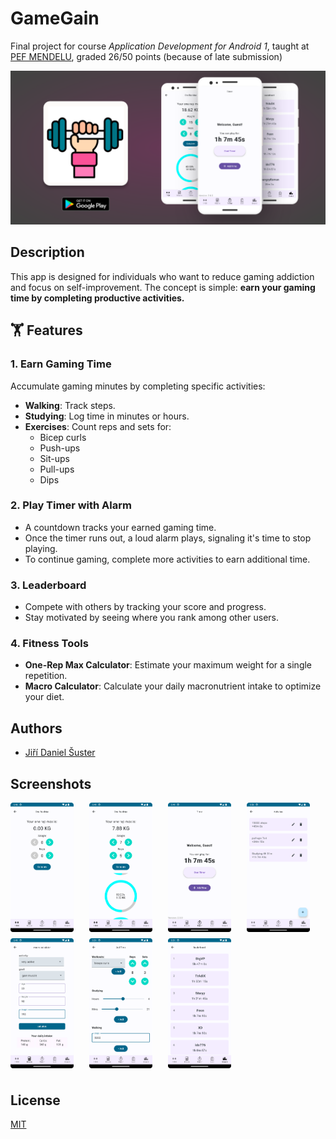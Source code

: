 
# GameGain
Final project for course *Application Development for Android 1*, taught at [PEF MENDELU](https://pef.mendelu.cz/), graded 26/50 points (because of late submission)

![hotpot](store_assets/graphics_hotpot.png)
## Description
This app is designed for individuals who want to reduce gaming addiction and focus on self-improvement. The concept is simple: **earn your gaming time by completing productive activities.**

## 🏋️ Features  

### 1. Earn Gaming Time  
Accumulate gaming minutes by completing specific activities:  
- **Walking**: Track steps.  
- **Studying**: Log time in minutes or hours.  
- **Exercises**: Count reps and sets for:  
  - Bicep curls  
  - Push-ups  
  - Sit-ups  
  - Pull-ups  
  - Dips  

### 2. Play Timer with Alarm  
- A countdown tracks your earned gaming time.  
- Once the timer runs out, a loud alarm plays, signaling it's time to stop playing.  
- To continue gaming, complete more activities to earn additional time.  

### 3. Leaderboard  
- Compete with others by tracking your score and progress.  
- Stay motivated by seeing where you rank among other users.  

### 4. Fitness Tools  
- **One-Rep Max Calculator**: Estimate your maximum weight for a single repetition.  
- **Macro Calculator**: Calculate your daily macronutrient intake to optimize your diet.  
## Authors

- [Jiří Daniel Šuster](https://www.linkedin.com/in/ji%C5%99%C3%AD-daniel-%C5%A1uster-7017b0306/)


## Screenshots

<div style="display: flex; flex-wrap: wrap;">
  <img src="store_assets/screenshots/Screenshot1.png" width="20%" style="margin-right: 5%; margin-bottom: 10px;">
  <img src="store_assets/screenshots/Screenshot2.png" width="20%" style="margin-right: 5%; margin-bottom: 10px;">
  <img src="store_assets/screenshots/Screenshot3.png" width="20%" style="margin-right: 5%; margin-bottom: 10px;">
  <img src="store_assets/screenshots/Screenshot4.png" width="20%" style="margin-right: 5%; margin-bottom: 10px;">
  <img src="store_assets/screenshots/Screenshot5.png" width="20%" style="margin-right: 5%; margin-bottom: 10px;">
  <img src="store_assets/screenshots/Screenshot6.png" width="20%" style="margin-right: 5%; margin-bottom: 10px;">
  <img src="store_assets/screenshots/Screenshot7.png" width="20%" style="margin-right: 5%; margin-bottom: 10px;">
</div>


## License

[MIT](https://choosealicense.com/licenses/mit/)

